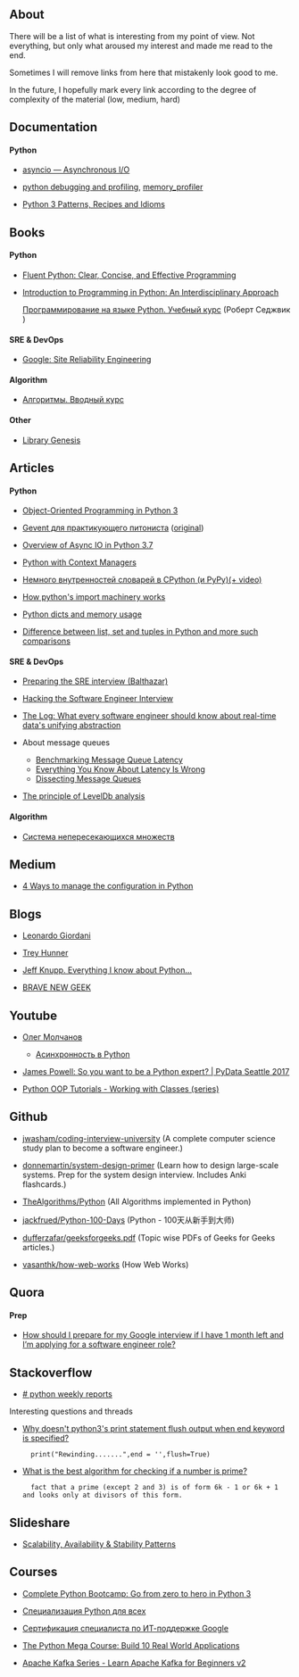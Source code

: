 ## About

There will be a list of what is interesting from my point of view. 
Not everything, but only what aroused my interest and made me read to the end. 

Sometimes I will remove links from here that mistakenly look good to me.

In the future, I hopefully mark every link according to the degree of complexity of the material (low, medium, hard)

## Documentation

#### Python

* [asyncio — Asynchronous I/O](https://docs.python.org/3/library/asyncio.html)

* [python debugging and profiling](https://docs.python.org/3.6/library/debug.html), [memory_profiler](https://github.com/pythonprofilers/memory_profiler)

* [Python 3 Patterns, Recipes and Idioms](https://python-3-patterns-idioms-test.readthedocs.io/en/latest/)


## Books

#### Python

* [Fluent Python: Clear, Concise, and Effective Programming](https://www.amazon.com/Fluent-Python-Concise-Effective-Programming/dp/1491946008)

* [Introduction to Programming in Python: An Interdisciplinary Approach](https://www.amazon.com/gp/product/0134076435)
  
  [Программирование на языке Python. Учебный курс](https://www.ozon.ru/context/detail/id/138259431/) (Роберт Седжвик )

#### SRE & DevOps

* [Google: Site Reliability Engineering](https://landing.google.com/sre/sre-book/toc/index.html)

#### Algorithm

* [Алгоритмы. Вводный курс](https://www.ozon.ru/context/detail/id/24903185)

#### Other

* [Library Genesis](http://www.libgen.is/)



## Articles

#### Python

* [Object-Oriented Programming in Python 3](https://www.thedigitalcatonline.com/blog/2014/08/20/python-3-oop-part-1-objects-and-types/)

* [Gevent для практикующего питониста](https://vovkd.github.io/gevent-tutorial)
([original](http://sdiehl.github.io/gevent-tutorial/))

* [Overview of Async IO in Python 3.7](https://stackabuse.com/overview-of-async-io-in-python-3-7/)

* [Python with Context Managers](https://jeffknupp.com/blog/2016/03/07/python-with-context-managers/) 

* [Немного внутренностей словарей в CPython (и PyPy)(+ video)](https://habr.com/ru/post/432996)

* [How python's import machinery works](https://manikos.github.io/how-pythons-import-machinery-works)

* [Python dicts and memory usage](https://lerner.co.il/2019/05/12/python-dicts-and-memory-usage)

* [Difference between list, set and tuples in Python and more such comparisons](https://www.pythoncircle.com/post/249/difference-between-list-set-and-tuples-in-python-and-more-such-comparisons/)

#### SRE & DevOps

* [Preparing the SRE interview (Balthazar)](https://blog.balthazar-rouberol.com/preparing-the-sre-interview)

* [Hacking the Software Engineer Interview](https://puncsky.com/hacking-the-software-engineer-interview)

* [The Log: What every software engineer should know about real-time data's unifying abstraction](https://engineering.linkedin.com/distributed-systems/log-what-every-software-engineer-should-know-about-real-time-datas-unifying)

* About message queues
  * [Benchmarking Message Queue Latency](https://bravenewgeek.com/benchmarking-message-queue-latency/)
  * [Everything You Know About Latency Is Wrong](https://bravenewgeek.com/everything-you-know-about-latency-is-wrong/)
  * [Dissecting Message Queues](https://bravenewgeek.com/dissecting-message-queues/)

* [The principle of LevelDb analysis](https://www.programering.com/a/MjMyMTNwATQ.html)

#### Algorithm

* [Система непересекающихся множеств](https://e-maxx.ru/algo/dsu )

## Medium
* [4 Ways to manage the configuration in Python](https://hackernoon.com/4-ways-to-manage-the-configuration-in-python-4623049e841b)


## Blogs

* [Leonardo Giordani](https://www.thedigitalcatonline.com/index.html)

* [Trey Hunner](https://treyhunner.com/talks/)

* [Jeff Knupp. Everything I know about Python...](https://jeffknupp.com/blog)

* [BRAVE NEW GEEK](https://bravenewgeek.com/)



## Youtube

* [Олег Молчанов](https://www.youtube.com/user/zaemiel)
  *  [Асинхронность в Python](https://www.youtube.com/playlist?list=PLlWXhlUMyooawilqK4lPXRvxtbYiw34S8)

* [James Powell: So you want to be a Python expert? | PyData Seattle 2017](https://www.youtube.com/watch?v=cKPlPJyQrt4)

* [Python OOP Tutorials - Working with Classes (series)](https://www.youtube.com/playlist?list=PL-osiE80TeTsqhIuOqKhwlXsIBIdSeYtc)


## Github

* [jwasham/coding-interview-university](https://github.com/jwasham/coding-interview-university) 
(A complete computer science study plan to become a software engineer.)

* [donnemartin/system-design-primer](https://github.com/donnemartin/system-design-primer)
(Learn how to design large-scale systems. Prep for the system design interview. Includes Anki flashcards.)

* [TheAlgorithms/Python](https://github.com/TheAlgorithms/Python)
(All Algorithms implemented in Python)

* [jackfrued/Python-100-Days](https://github.com/jackfrued/Python-100-Days)
(Python - 100天从新手到大师)

* [dufferzafar/geeksforgeeks.pdf](https://github.com/dufferzafar/geeksforgeeks.pdf/releases)
(Topic wise PDFs of Geeks for Geeks articles.)

* [vasanthk/how-web-works](https://github.com/vasanthk/how-web-works)
(How Web Works)

## Quora

#### Prep
* [How should I prepare for my Google interview if I have 1 month left and I’m applying for a software engineer role?](https://www.quora.com/How-should-I-prepare-for-my-Google-interview-if-I-have-1-month-left-and-I%E2%80%99m-applying-for-a-software-engineer-role)



## Stackoverflow

* [# python weekly reports](http://python-weekly.blogspot.com/)

Interesting questions and threads


* [Why doesn't python3's print statement flush output when end keyword is specified?](https://stackoverflow.com/questions/49081942/why-doesnt-python3s-print-statement-flush-output-when-end-keyword-is-specified)


        print("Rewinding.......",end = '',flush=True)

* [What is the best algorithm for checking if a number is prime?](https://stackoverflow.com/questions/1801391/what-is-the-best-algorithm-for-checking-if-a-number-is-prime)
        
        fact that a prime (except 2 and 3) is of form 6k - 1 or 6k + 1 and looks only at divisors of this form.


## Slideshare

* [Scalability, Availability & Stability Patterns](https://www.slideshare.net/mobile/jboner/scalability-availability-stability-patterns/)


## Courses

* [Complete Python Bootcamp: Go from zero to hero in Python 3](https://www.udemy.com/complete-python-bootcamp)

* [Специализация Python для всех](https://www.coursera.org/specializations/python)

* [Сертификация специалиста по ИТ-поддержке Google](https://www.coursera.org/specializations/google-it-support)

* [The Python Mega Course: Build 10 Real World Applications](https://www.udemy.com/the-python-mega-course/)

* [Apache Kafka Series - Learn Apache Kafka for Beginners v2](https://www.udemy.com/course/apache-kafka/)
